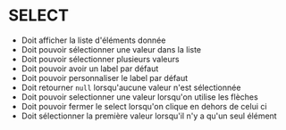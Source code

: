 # SELECT

* Doit afficher la liste d'éléments donnée
* Doit pouvoir sélectionner une valeur dans la liste
* Doit pouvoir sélectionner plusieurs valeurs
* Doit pouvoir avoir un label par défaut
* Doit pouvoir personnaliser le label par défaut
* Doit retourner `null` lorsqu'aucune valeur n'est sélectionnée
* Doit pouvoir selectionner une valeur lorsqu'on utilise les flèches
* Doit pouvoir fermer le select lorsqu'on clique en dehors de celui ci
* Doit sélectionner la première valeur lorsqu'il n'y a qu'un seul élément